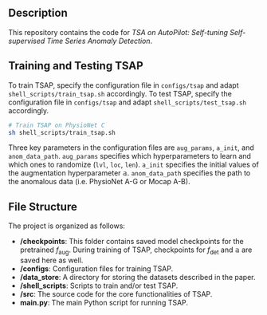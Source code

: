 ## Description
This repository contains the code for *TSA on AutoPilot: Self-tuning Self-supervised Time Series Anomaly Detection*. 

## Training and Testing TSAP
To train TSAP, specify the configuration file in `configs/tsap` and adapt `shell_scripts/train_tsap.sh` accordingly. To test TSAP, specify the configuration file in `configs/tsap` and adapt `shell_scripts/test_tsap.sh` accordingly.
```bash
# Train TSAP on PhysioNet C
sh shell_scripts/train_tsap.sh
```
Three key parameters in the configuration files are `aug_params`, `a_init`, and `anom_data_path`. `aug_params` specifies which hyperparameters to learn and which ones to randomize (`lvl`, `loc`, `len`). `a_init` specifies the initial values of the augmentation hyperparameter $\mathbb{a}$. `anom_data_path` specifies the path to the anomalous data (i.e. PhysioNet A-G or Mocap A-B).

## File Structure

The project is organized as follows:

- **/checkpoints**: This folder contains saved model checkpoints for the pretrained $f_\mathrm{aug}$. During training of TSAP, checkpoints for $f_\mathrm{det}$ and $\mathbb{a}$ are saved here as well.
- **/configs**: Configuration files for training TSAP.
- **/data_store**: A directory for storing the datasets described in the paper.
- **/shell_scripts**: Scripts to train and/or test TSAP.
- **/src**: The source code for the core functionalities of TSAP.
- **main.py**: The main Python script for running TSAP.
